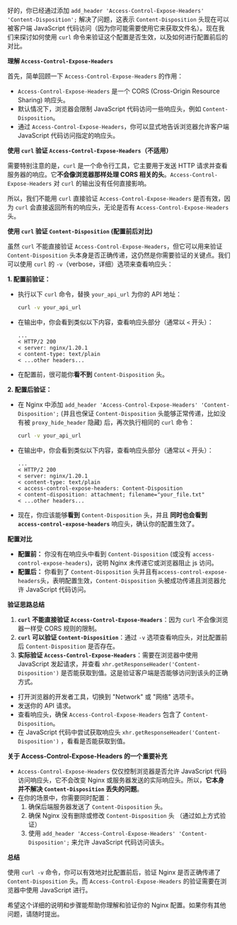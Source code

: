 好的，你已经通过添加 `add_header 'Access-Control-Expose-Headers' 'Content-Disposition';` 解决了问题，这表示 `Content-Disposition` 头现在可以被客户端 JavaScript 代码访问（因为你可能需要使用它来获取文件名）。现在我们来探讨如何使用 `curl` 命令来验证这个配置是否生效，以及如何进行配置前后的对比。

**理解 `Access-Control-Expose-Headers`**

首先，简单回顾一下 `Access-Control-Expose-Headers` 的作用：

*   `Access-Control-Expose-Headers` 是一个 CORS (Cross-Origin Resource Sharing) 响应头。
*   默认情况下，浏览器会限制 JavaScript 代码访问一些响应头，例如 `Content-Disposition`。
*   通过 `Access-Control-Expose-Headers`，你可以显式地告诉浏览器允许客户端 JavaScript 代码访问指定的响应头。

**使用 `curl` 验证 `Access-Control-Expose-Headers`（不适用）**

需要特别注意的是，`curl` 是一个命令行工具，它主要用于发送 HTTP 请求并查看服务器的响应。它**不会像浏览器那样处理 CORS 相关的头**。`Access-Control-Expose-Headers` 对 `curl` 的输出没有任何直接影响。

所以，我们不能用 `curl` 直接验证 `Access-Control-Expose-Headers` 是否有效，因为 `curl` 会直接返回所有的响应头，无论是否有 `Access-Control-Expose-Headers` 头。

**使用 `curl` 验证 `Content-Disposition` (配置前后对比)**

虽然 `curl` 不能直接验证 `Access-Control-Expose-Headers`，但它可以用来验证 `Content-Disposition` 头本身是否正确传递，这仍然是你需要验证的关键点。我们可以使用 `curl` 的 `-v`（verbose，详细）选项来查看响应头：

**1.  配置前验证：**

   *   执行以下 `curl` 命令，替换 `your_api_url` 为你的 API 地址：

        ```bash
        curl -v your_api_url
        ```

   *   在输出中，你会看到类似以下内容，查看响应头部分（通常以 `<` 开头）：

        ```
        ...
        < HTTP/2 200
        < server: nginx/1.20.1
        < content-type: text/plain
        < ...other headers...
        ```

   *   在配置前，很可能你**看不到** `Content-Disposition` 头。
     
**2.  配置后验证：**

   *   在 Nginx 中添加 `add_header 'Access-Control-Expose-Headers' 'Content-Disposition';` (并且也保证 `Content-Disposition` 头能够正常传递，比如没有被 `proxy_hide_header` 隐藏) 后，再次执行相同的 `curl` 命令：

        ```bash
        curl -v your_api_url
        ```

   *   在输出中，你会看到类似以下内容，查看响应头部分（通常以 `<` 开头）：

        ```
        ...
        < HTTP/2 200
        < server: nginx/1.20.1
        < content-type: text/plain
        < access-control-expose-headers: Content-Disposition 
        < content-disposition: attachment; filename="your_file.txt" 
        < ...other headers...
        ```
   *   现在，你应该能够**看到** `Content-Disposition` 头，并且 **同时也会看到 `access-control-expose-headers`** 响应头，确认你的配置生效了。

**配置对比**

* **配置前：** 你没有在响应头中看到 `Content-Disposition` (或没有 `access-control-expose-headers`)，说明 Nginx 未传递它或浏览器阻止 js 访问。
* **配置后：** 你看到了 `Content-Disposition` 头并且有`access-control-expose-headers`头，表明配置生效，`Content-Disposition` 头被成功传递且浏览器允许 JavaScript 代码访问。

**验证思路总结**

1.  **`curl` 不能直接验证 `Access-Control-Expose-Headers`**：因为 `curl` 不会像浏览器一样受 CORS 规则的限制。
2.  **`curl` 可以验证 `Content-Disposition`**：通过 `-v` 选项查看响应头，对比配置前后 `Content-Disposition` 是否存在。
3.  **实际验证 `Access-Control-Expose-Headers`**：需要在浏览器中使用 JavaScript 发起请求，并查看 `xhr.getResponseHeader('Content-Disposition')` 是否能获取到值。这是验证客户端是否能够访问到该头的正确方式。
   *   打开浏览器的开发者工具，切换到 "Network" 或 "网络" 选项卡。
   *   发送你的 API 请求。
   *   查看响应头，确保 `Access-Control-Expose-Headers` 包含了 `Content-Disposition`。
   *   在 JavaScript 代码中尝试获取响应头 `xhr.getResponseHeader('Content-Disposition')` ，看看是否能获取到值。

**关于 Access-Control-Expose-Headers 的一个重要补充**

*   `Access-Control-Expose-Headers` 仅仅控制浏览器是否允许 JavaScript 代码访问响应头，它不会改变 Nginx 或服务器发送的实际响应头。所以，**它本身并不解决 `Content-Disposition` 丢失的问题**。
*   在你的场景中，你需要同时配置：
    1.  确保后端服务器发送了 `Content-Disposition` 头。
    2.  确保 Nginx 没有删除或修改 `Content-Disposition` 头 （通过如上方式验证）
    3.  使用 `add_header 'Access-Control-Expose-Headers' 'Content-Disposition';` 来允许 JavaScript 代码访问该头。

**总结**

使用 `curl -v` 命令，你可以有效地对比配置前后，验证 Nginx 是否正确传递了 `Content-Disposition` 头。而 `Access-Control-Expose-Headers` 的验证需要在浏览器中使用 JavaScript 进行。

希望这个详细的说明和步骤能帮助你理解和验证你的 Nginx 配置。如果你有其他问题，请随时提出。

